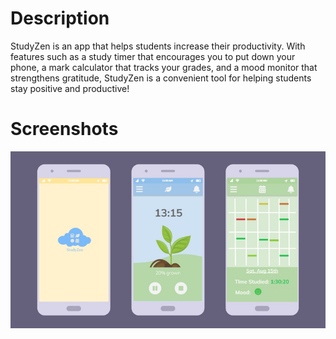 # Description

StudyZen is an app that helps students increase their productivity. With features such as a study timer that encourages you to put down your phone, a mark calculator that tracks your grades, and a mood monitor that strengthens gratitude, StudyZen is a convenient tool for helping students stay positive and productive!

# Screenshots
![](screenshots/prototype.jpg)
